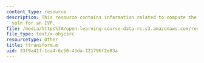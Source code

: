 ```yaml
---
content_type: resource
description: This resource contains information related to compute the D'Almebert
  soln for an IVP.
file: /media/https%3A/open-learning-course-data-rc.s3.amazonaws.com/res-12-001-topics-in-fluid-dynamics-spring-2010/33f9a41f1ca46c5043da121796f2e83a_ftransform.m
file_type: text/x-objcsrc
resourcetype: Other
title: ftransform.m
uid: 33f9a41f-1ca4-6c50-43da-121796f2e83a
---
```

